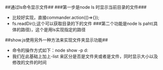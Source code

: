 ##通过ls命令显示文件##
###第一步是node ls 时显示当前目录的文件###
- 比较好实现，直接commander.action(()=>{});
- fs.readDir();这个可以获取目录的下的文件 
###第二个功能是node ls paht(具体的路径)，这个是用ls实现指定的路径


##show.js使用另外一种方法来实现文件夹显示功能##
- 命令的操作方式如下：node show -p d: 
- 我们在此基础上加上-list 来区分是否是文件夹或者是文件，同时显示大小以及修改的文件的时间
  